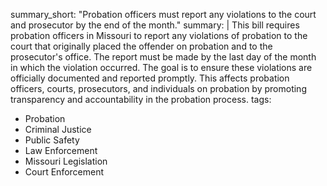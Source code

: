 summary_short: "Probation officers must report any violations to the court and prosecutor by the end of the month."
summary: |
  This bill requires probation officers in Missouri to report any violations of probation to the court that originally placed the offender on probation and to the prosecutor's office. The report must be made by the last day of the month in which the violation occurred. The goal is to ensure these violations are officially documented and reported promptly. This affects probation officers, courts, prosecutors, and individuals on probation by promoting transparency and accountability in the probation process.
tags:
  - Probation
  - Criminal Justice
  - Public Safety
  - Law Enforcement
  - Missouri Legislation
  - Court Enforcement
